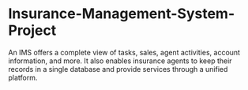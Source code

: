 # Insurance-Management-System-Project
An IMS offers a complete view of tasks, sales, agent activities, account information, and more. It also enables insurance agents to keep their records in a single database and provide services through a unified platform.
